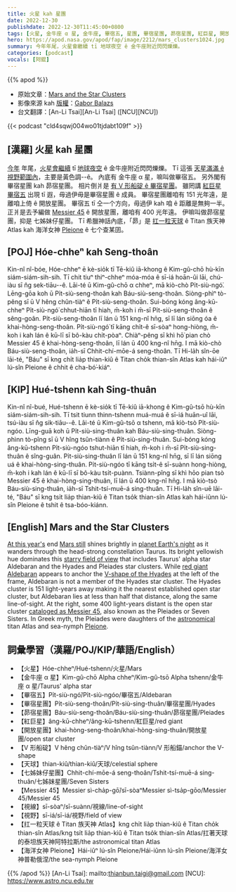 ```yaml
---
title: 火星 kah 星團
date: 2022-12-30
publishdate: 2022-12-30T11:45:00+0800
tags: [火星, 金牛座 α 星, 金牛座, 畢宿五, 星團, 畢宿星團, 昴宿星團, 紅巨星, 開放星團, V 形船碇, 天球, 七姊妹仔星團, Messier 45, 視線, 視野]
hero: https://apod.nasa.gov/apod/fap/image/2212/mars_clusters1024.jpg
summary: 今年年尾，火星會繼續 tī 地球夜空 ê 金牛座附近閃閃爍爍。
categories: [podcast]
vocals: [阿錕]
---
```


{{% apod %}}

- 原始文章：[Mars and the Star Clusters](https://apod.nasa.gov/apod/ap221230.html)
- 影像來源 kah [版權][copyright]：[Gabor Balazs](https://www.asztrofoto.hu/adatlap/BGabor)
- 台文翻譯：[An-Li Tsai][An-Li Tsai] ([NCU][NCU])

{{< podcast "cld4sqwj004wo01tjdabt109f" >}}

## [漢羅] 火星 kah 星團
[今年][At this year's] 年尾，[火星會繼續][Mars still t] tī [地球夜空][planet Earth's night] ê 金牛座附近閃閃爍爍。
Tī 這張 [天星滿滿 ê 視野範圍內][starry field of view]，主要是黃色調--ê。
內底有 金牛座 α 星，嘛叫做畢宿五。
另外閣有畢宿星團 kah 昴宿星團。
相片倒爿是 [有 V 形船碇 ê 畢宿星團][V-shape of the Hyades]。
雖罔講 [紅巨星 畢宿五][red giant Aldebaran] 出現 tī 遐，毋過伊毋是畢宿星團 ê 成員。
畢宿星團離咱有 151 光年遠，是離咱上倚 ê 開放星團。
畢宿五 tī 仝一个方向，毋過伊 kah 咱 ê 距離是無夠一半。
正爿是去予編做 [Messier 45][cataloged as Messier 45] ê 開放星團，離咱有 400 光年遠。
伊嘛叫做昴宿星團，抑是 七姊妹仔星團。
Tī 希臘神話內底，「昴」是 [扛一粒天球][astronomical] ê Titan 族天神 Atlas kah 海洋女神 [Pleione][Pleione] ê 七个查某囝。


## [POJ] Hóe-chheⁿ kah Seng-thoân
Kin-nî nî-bóe, Hóe-chheⁿ ē kè-sio̍k tī Tē-kiû iā-khong ê Kim-gû-chō hù-kīn siám-siám-sih-sih.
Tī chit tiuⁿ thiⁿ-chheⁿ móa-móa ê sī-iá hoān-ûi lāi, chú-iàu sī n̂g sek-tiāu--ê.
Lāi-té ū Kim-gû-chō α chheⁿ, mā kiò-chò Pi̍t-siù-ngó͘.
Lēng-gōa koh ū Pi̍t-siù-seng-thoân kah Báu-siù-seng-thoân.
Siòng-phìⁿ tò-pêng sī ū V hêng chûn-tiàⁿ ê Pi̍t-siù-seng-thoân.
Sui-bóng kóng âng-kū-chheⁿ Pi̍t-siù-ngó͘ chhut-hiān tī hiah, m̄-koh i m̄-sī Pi̍t-siù-seng-thoân ê sêng-goân.
Pi̍t-siù-seng-thoân lī lán ū 151 kng-nî hn̄g, sī lī lán siōng óa ê khai-hòng-seng-thoân.
Pi̍t-siù-ngó͘ tī kāng chi̍t-ê sī-sòaⁿ hong-hiòng, m̄-koh i kah lán ê kū-lī sī bô-kàu chi̍t-pòaⁿ.
Chiàⁿ-pêng sī khì hō͘ pian chò Messier 45 ê khai-hòng-seng-thoân, lī lán ū 400 kng-nî hn̄g.
I mā kiò-chò Báu-siù-seng-thoân, ia̍h-sī Chhit-chí-mōe-á seng-thoân.
Tī Hi-la̍h sîn-ōe lāi-té, "Báu" sī kng chi̍t lia̍p thian-kiû ê Titan cho̍k thian-sîn Atlas kah hái-iûⁿ lú-sîn Pleione ê chhit ê cha-bó͘-kiáⁿ.

## [KIP] Hué-tshenn kah Sing-thuân
Kin-nî nî-bué, Hué-tshenn ē kè-sio̍k tī Tē-kiû iā-khong ê Kim-gû-tsō hù-kīn siám-siám-sih-sih.
Tī tsit tiunn thinn-tshenn muá-muá ê sī-iá huān-uî lāi, tsú-iàu sī n̂g sik-tiāu--ê.
Lāi-té ū Kim-gû-tsō α tshenn, mā kiò-tsò Pi̍t-siù-ngóo.
Līng-guā koh ū Pi̍t-siù-sing-thuân kah Báu-siù-sing-thuân.
Siòng-phìnn tò-pîng sī ū V hîng tsûn-tiànn ê Pi̍t-siù-sing-thuân.
Sui-bóng kóng âng-kū-tshenn Pi̍t-siù-ngóo tshut-hiān tī hiah, m̄-koh i m̄-sī Pi̍t-siù-sing-thuân ê sîng-guân.
Pi̍t-siù-sing-thuân lī lán ū 151 kng-nî hn̄g, sī lī lán siōng uá ê khai-hòng-sing-thuân.
Pi̍t-siù-ngóo tī kāng tsi̍t-ê sī-suànn hong-hiòng, m̄-koh i kah lán ê kū-lī sī bô-kàu tsi̍t-puànn.
Tsiànn-pîng sī khì hōo pian tsò Messier 45 ê khai-hòng-sing-thuân, lī lán ū 400 kng-nî hn̄g.
I mā kiò-tsò Báu-siù-sing-thuân, ia̍h-sī Tshit-tsí-muē-á sing-thuân.
Tī Hi-la̍h sîn-uē lāi-té, "Báu" sī kng tsi̍t lia̍p thian-kiû ê Titan tso̍k thian-sîn Atlas kah hái-iûnn lú-sîn Pleione ê tshit ê tsa-bóo-kiánn.

## [English] Mars and the Star Clusters

[At this year's][At this year's] end [Mars still][Mars still e] shines brightly in [planet Earth's night][planet Earth's night] as it wanders through the head-strong constellation Taurus.
Its bright yellowish hue dominates this [starry field of view][starry field of view] that includes Taurus' alpha star Aldebaran and the Hyades and Pleiades star clusters.
While [red giant Aldebaran][red giant Aldebaran] appears to anchor the [V-shape of the Hyades][V-shape of the Hyades] at the left of the frame, Aldebaran is not a member of the Hyades star cluster.
The Hyades cluster is 151 light-years away making it the nearest established open star cluster, but Aldebaran lies at less than half that distance, along the same line-of-sight.
At the right, some 400 light-years distant is the open star cluster [cataloged as Messier 45][cataloged as Messier 45], also known as the Pleiades or Seven Sisters.
In Greek myth, the Pleiades were daughters of the [astronomical][astronomical] titan Atlas and sea-nymph [Pleione][Pleione].


## 詞彙學習（漢羅/POJ/KIP/華語/English）
- 【火星】Hóe-chheⁿ/Hué-tshenn/火星/Mars
- 【金牛座 α 星】Kim-gû-chō Alpha chheⁿ/Kim-gû-tsō Alpha tshenn/金牛座 α 星/Taurus' alpha star
- 【畢宿五】Pi̍t-siù-ngó͘/Pi̍t-siù-ngóo/畢宿五/Aldebaran
- 【畢宿星團】Pi̍t-siù-seng-thoân/Pi̍t-siù-sing-thuân/畢宿星團/Hyades
- 【昴宿星團】Báu-siù-seng-thoân/Báu-siù-sing-thuân/昴宿星團/Pleiades
- 【紅巨星】âng-kū-chheⁿ/âng-kū-tshenn/紅巨星/red giant
- 【開放星團】khai-hòng-seng-thoân/khai-hòng-sing-thuân/開放星團/open star cluster
- 【V 形船碇】V hêng chûn-tiàⁿ/V hîng tsûn-tiànn/V 形船錨/anchor the V-shape
- 【天球】thian-kiû/thian-kiû/天球/celestial sphere
- 【七姊妹仔星團】Chhit-chí-mōe-á seng-thoân/Tshit-tsí-muē-á sing-thuân/七姊妹星團/Seven Sisters
- 【Messier 45】Messier sì-cha̍p-gō͘/sī-sòaⁿMessier sì-tsa̍p-gōo/Messier 45/Messier 45
- 【視線】sī-sòaⁿ/sī-suànn/視線/line-of-sight
- 【視野】sī-iá/sī-iá/視野/field of view
- 【扛一粒天球 ê Titan 族天神 Atlas】kng chi̍t lia̍p thian-kiû ê Titan cho̍k thian-sîn Atlas/kng tsi̍t lia̍p thian-kiû ê Titan tso̍k thian-sîn Atlas/扛著天球的泰坦族天神阿特拉斯/the astronomical titan Atlas
- 【海洋女神 Pleione】Hái-iûⁿ lú-sîn Pleione/Hái-iûnn lú-sîn Pleione/海洋女神普勒俄涅/the sea-nymph Pleione


{{% /apod %}}
[An-Li Tsai]: mailto:thianbun.taigi@gmail.com
[NCU]: https://www.astro.ncu.edu.tw

[copyright]: https://apod.nasa.gov/apod/fap/lib/about_apod.html#srapply
[License]: https://creativecommons.org/licenses/by/2.0/

[At this year's]:https://earthsky.org/astronomy-essentials/visible-planets-tonight-mars-jupiter-venus-saturn-mercury/
[Mars still e]:https://apod.nasa.gov/apod/ap221215.html
[Mars still t]:https://apod.nasa.gov/apod/ap221215.html
[planet Earth's night]:https://solarsystem.nasa.gov/skywatching/home/
[starry field of view]:https://www.asztrofoto.hu/galeria_image/1672090034
[red giant Aldebaran]:http://stars.astro.illinois.edu/sow/aldebaran.html
[V-shape of the Hyades]:https://apod.nasa.gov/apod/ap121224.html
[cataloged as Messier 45]:https://apod.nasa.gov/apod/ap191107.html
[astronomical]:https://apod.nasa.gov/apod/ap061202.html
[Pleione]:http://www.naic.edu/~gibson/pleiades/

